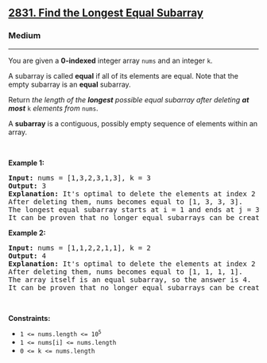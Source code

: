 <h2><a href="https://leetcode.com/problems/find-the-longest-equal-subarray/">2831. Find the Longest Equal Subarray</a></h2><h3>Medium</h3><hr><p>You are given a <strong>0-indexed</strong> integer array <code>nums</code> and an integer <code>k</code>.</p>

<p>A subarray is called <strong>equal</strong> if all of its elements are equal. Note that the empty subarray is an <strong>equal</strong> subarray.</p>

<p>Return <em>the length of the <strong>longest</strong> possible equal subarray after deleting <strong>at most</strong> </em><code>k</code><em> elements from </em><code>nums</code>.</p>

<p>A <b>subarray</b> is a contiguous, possibly empty sequence of elements within an array.</p>

<p>&nbsp;</p>
<p><strong class="example">Example 1:</strong></p>

<pre>
<strong>Input:</strong> nums = [1,3,2,3,1,3], k = 3
<strong>Output:</strong> 3
<strong>Explanation:</strong> It&#39;s optimal to delete the elements at index 2 and index 4.
After deleting them, nums becomes equal to [1, 3, 3, 3].
The longest equal subarray starts at i = 1 and ends at j = 3 with length equal to 3.
It can be proven that no longer equal subarrays can be created.
</pre>

<p><strong class="example">Example 2:</strong></p>

<pre>
<strong>Input:</strong> nums = [1,1,2,2,1,1], k = 2
<strong>Output:</strong> 4
<strong>Explanation:</strong> It&#39;s optimal to delete the elements at index 2 and index 3.
After deleting them, nums becomes equal to [1, 1, 1, 1].
The array itself is an equal subarray, so the answer is 4.
It can be proven that no longer equal subarrays can be created.
</pre>

<p>&nbsp;</p>
<p><strong>Constraints:</strong></p>

<ul>
	<li><code>1 &lt;= nums.length &lt;= 10<sup>5</sup></code></li>
	<li><code>1 &lt;= nums[i] &lt;= nums.length</code></li>
	<li><code>0 &lt;= k &lt;= nums.length</code></li>
</ul>
